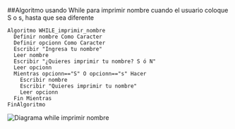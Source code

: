##Algoritmo usando While para imprimir nombre cuando el usuario coloque S o s, hasta que sea diferente

    Algoritmo WHILE_imprimir_nombre
      Definir nombre Como Caracter
      Definir opcionn Como Caracter
      Escribir "Ingresa tu nombre"
      Leer nombre
      Escribir "¿Quieres imprimir tu nombre? S ó N"
      Leer opcionn
      Mientras opcionn=="S" O opcionn=="s" Hacer
        Escribir nombre
        Escribir "Quieres imprimir tu nombre"
        Leer opcionn
      Fin Mientras
    FinAlgoritmo
    
![Diagrama while imprimir nombre](https://user-images.githubusercontent.com/125599397/222523984-6f3bd17b-35ef-4c52-86b9-38ff381861cd.jpg)
